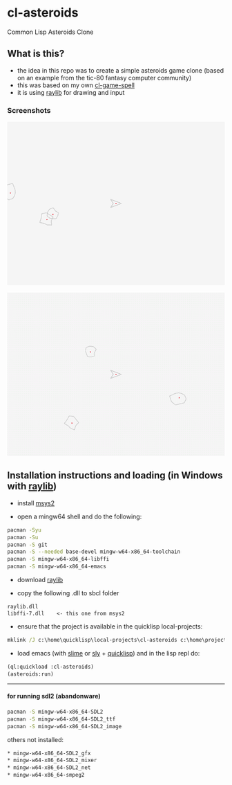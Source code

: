 # cl-asteroids
Common Lisp Asteroids Clone

## What is this?
* the idea in this repo was to create a simple asteroids game clone (based on an example from the tic-80 fantasy computer community)
* this was based on my own [cl-game-spell](https://github.com/drigoor/cl-game-spell)
* it is using [raylib](https://www.raylib.com) for drawing and input

### Screenshots

![screenshot000.png](screenshot000.png)

![screenrec000.gif](screenrec000.gif)


## Installation instructions and loading (in Windows with [raylib](https://www.raylib.com))

* install [msys2](https://www.msys2.org)

* open a mingw64 shell and do the following:

```bash
pacman -Syu
pacman -Su
pacman -S git
pacman -S --needed base-devel mingw-w64-x86_64-toolchain
pacman -S mingw-w64-x86_64-libffi
pacman -S mingw-w64-x86_64-emacs
```

* download [raylib](https://www.raylib.com)

* copy the following .dll to sbcl folder

```text
raylib.dll
libffi-7.dll	<- this one from msys2
```

* ensure that the project is available in the quicklisp local-projects:

```bat
mklink /J c:\home\quicklisp\local-projects\cl-asteroids c:\home\projects\cl-asteroids
```

* load emacs (with [slime](https://github.com/slime/slime) or [sly](https://github.com/joaotavora/sly) + [quicklisp](https://www.quicklisp.org/beta/)) and in the lisp repl do:

```cl
(ql:quickload :cl-asteroids)
(asteroids:run)
```

---

#### for running sdl2 (abandonware)

```bash
pacman -S mingw-w64-x86_64-SDL2
pacman -S mingw-w64-x86_64-SDL2_ttf
pacman -S mingw-w64-x86_64-SDL2_image
```

others not installed:
```bash
* mingw-w64-x86_64-SDL2_gfx
* mingw-w64-x86_64-SDL2_mixer
* mingw-w64-x86_64-SDL2_net
* mingw-w64-x86_64-smpeg2
```
